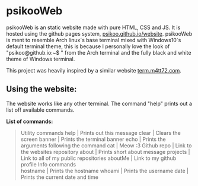 
# psikooWeb

psikooWeb is an static website made with pure HTML, CSS and JS. It is hosted using the github pages system, [psikoo.github.io/website](https://psikoo.github.io/website/). psikooWeb is ment to resemble Arch linux´s base terminal mixed with Windows10´s default terminal theme, this is because I personally love the look of "psikoo[]()@github.io:~$ " from the Arch terminal and the fully black and white theme of Windows terminal.

This project was heavily inspired by a similar website [term.m4tt72.com](https://term.m4tt72.com/).

## Using the website:

The website works like any other terminal. The command "help" prints out a list off available commands.

**List of commands:**

> Utility commands
    help          | Prints out this message
    clear          | Clears the screen
    banner        | Prints the terminal banner
    echo          | Prints the arguments following the command
    cat           | Meow :3
> Github
    repo          | Link to the websites repository
    about         | Prints short about message
    projects      | Link to all of my public repositories
    aboutMe       | Link to my github profile
> Info commands     
    hostname      | Prints the hostname
    whoami        | Prints the username
    date          | Prints the current date and time
